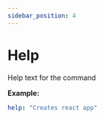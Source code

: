 ```yaml
---
sidebar_position: 4
---
```


# Help

Help text for the command

**Example:**

```yaml
help: "Creates react app"
```
